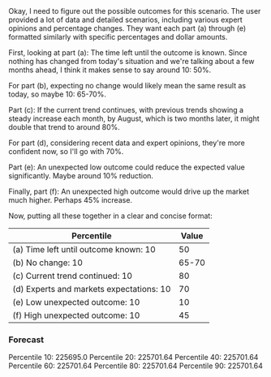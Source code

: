 <think>
Okay, I need to figure out the possible outcomes for this scenario. The user provided a lot of data and detailed scenarios, including various expert opinions and percentage changes. They want each part (a) through (e) formatted similarly with specific percentages and dollar amounts.

First, looking at part (a): The time left until the outcome is known. Since nothing has changed from today's situation and we're talking about a few months ahead, I think it makes sense to say around 10: 50%.

For part (b), expecting no change would likely mean the same result as today, so maybe 10: 65-70%.

Part (c): If the current trend continues, with previous trends showing a steady increase each month, by August, which is two months later, it might double that trend to around 80%.

For part (d), considering recent data and expert opinions, they're more confident now, so I'll go with 70%.

Part (e): An unexpected low outcome could reduce the expected value significantly. Maybe around 10% reduction.

Finally, part (f): An unexpected high outcome would drive up the market much higher. Perhaps 45% increase.

Now, putting all these together in a clear and concise format:
</think>

Percentile | Value  
---|---  
(a) Time left until outcome known: 10 | 50  
(b) No change: 10 | 65-70  
(c) Current trend continued: 10 | 80  
(d) Experts and markets expectations: 10 | 70  
(e) Low unexpected outcome: 10 | 10  
(f) High unexpected outcome: 10 | 45

### Forecast

Percentile 10: 225695.0
Percentile 20: 225701.64
Percentile 40: 225701.64
Percentile 60: 225701.64
Percentile 80: 225701.64
Percentile 90: 225701.64